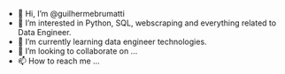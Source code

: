 - 👋 Hi, I’m @guilhermebrumatti
- 👀 I’m interested in Python, SQL, webscraping and everything related to Data Engineer.
- 🌱 I’m currently learning data engineer technologies.
- 💞️ I’m looking to collaborate on ...
- 📫 How to reach me ...

<!---
guilhermebrumatti/guilhermebrumatti is a ✨ special ✨ repository because its `README.md` (this file) appears on your GitHub profile.
You can click the Preview link to take a look at your changes.
--->
